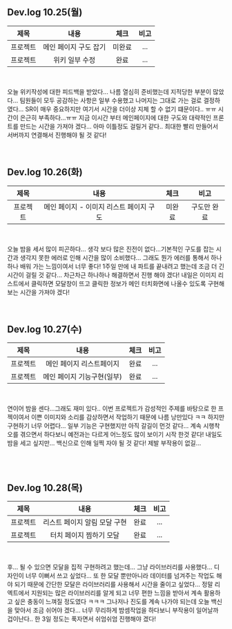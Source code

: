 ## Dev.log 10.25(월)

  |제목|내용|체크|비고|
|:------:|:------:|:------:|:------:|
|프로젝트|메인 페이지 구도 잡기|미완료|...|
|프로젝트|위키 일부 수정|완료|...|

<br />

오늘 위키작성에 대한 피드백을 받았다... 나름 열심히 준비했는데 지적당한 부분이 많았다... 팀원들이 모두 공감하는 사항은 일부 수용했고 나머지는 그대로 가는 걸로 결정하였다... SR이 매우 중요하지만 여기서 시간을 더이상 지체 할 수 없기 떄문이다.. ㅠㅠ 시간이 은근히 부족하다...ㅠㅠ 지금 이시간 부터 메인페이지에 대한 구도와 대략적인 프론트를 만드는 시간을 가져야 겠다... 아마 이틀정도 걸릴거 같다.. 최대한 빨리 만들어서 서버까지 연결해서 진행해야 될 것 같다!

<br />

## Dev.log 10.26(화)

  |제목|내용|체크|비고|
|:------:|:------:|:------:|:------:|
|프로젝트|메인 페이지 - 이미지 리스트 페이지 구도|미완료|구도만 완료|

<br />

오늘 밤을 세서 많이 피곤하다... 생각 보다 많은 진전이 없다...기본적인 구도를 잡는 시간과 생각지 못한 에러로 인해 시간을 많이 소비했다... 그래도 뭔가 에러를 통해서 하나하나 배워 가는 느낌이여서 너무 좋다! 1주일 만에 내 파트를 끝내려고 했는데 조금 더 긴 시간이 걸릴 것 같다... 차근차근 하나하나 해결하면서 진행 해야 겠다! 내일은 이미지 리스트에서 클릭하면 모달창이 뜨고 클릭한 정보가 메인 터치화면에 나올수 있도록 구현해보는 시간을 가져야 겠다!

<br />

## Dev.log 10.27(수)

  |제목|내용|체크|비고|
|:------:|:------:|:------:|:------:|
|프로젝트|메인 페이지 리스트페이지|완료|...|
|프로젝트|메인 페이지 기능구현(일부)|완료|...|

<br />

연이어 밤을 센다...그래도 재미 있다.. 이번 프로젝트가 감성적인 주제를 바탕으로 한 프젝이여서 이쁜 이미지와 소리를 감상하면서 작업하기 때문에 나름 낭만있다 ㅋㅋ 하지만 구현하기 너무 어렵다... 일부 기능은 구현했지만 아직 갈길이 먼것 같다... 계속 시행착오를 겪으면서 하다보니 예전과는 다르게 어느정도 많이 보이기 시작 한것 같다! 내일도 밤을 세고 싶지만... 백신으로 인해 일찍 자야 될 것 같다! 제발 부작용이 없길...

<br />

<br />

## Dev.log 10.28(목)

  |제목|내용|체크|비고|
|:------:|:------:|:------:|:------:|
|프로젝트|리스트 페이지 알림 모달 구현|완료|...|
|프로젝트|터치 페이지 찜하기 모달|완료|...|

<br />

후... 될 수 있으면 모달을 집적 구현하려고 했는데... 그냥 라이브러리를 사용했다... 디자인이 너무 이뻐서 쓰고 싶었다... 또 한 모달 뿐만아니라 데이터를 넘겨주는 작업도 해야 되기 때문에 간단한 모달은 라이브러리를 사용해서 시간을 줄이고 싶었다... 정말 리엑트에서 지원되는 많은 라이브러리를 알게 되고 너무 편한 느낌을 받아서 계속 활용하고 싶은 충동이 느껴질 정도였다 ㅋㅋㅋ 그나저나 진도를 계속 나가야 되는데 오늘 백신을 맞아서 조금 쉬어야 겠다... 너무 무리하게 밤셈작업을 하다보니 부작용이 일어날까 겁이난다.. 한 3일 정도는 푹자면서 쉬엄쉬엄 진행해야 겠다!
